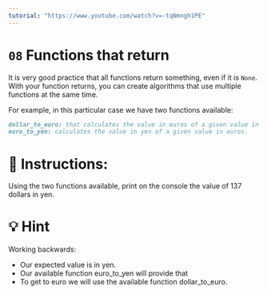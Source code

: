 ```yaml
---
tutorial: "https://www.youtube.com/watch?v=-tqNmngh1PE"
---
```


# `08` Functions that return

It is very good practice that all functions return something, even if it is `None`. With your function returns, you can create algorithms that use multiple functions at the same time.

For example, in this particular case we have two functions available:

```md
dollar_to_euro: that calculates the value in euros of a given value in dollars.
euro_to_yen: calculates the value in yen of a given value in euros.
```

# 📝 Instructions:
Using the two functions available, print on the console the value of 137 dollars in yen.

# 💡 Hint

Working backwards:
- Our expected value is in yen. 
- Our available function euro_to_yen will provide that
- To get to euro we will use the available function dollar_to_euro.
